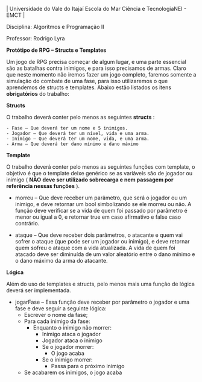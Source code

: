 | Universidade do Vale do Itajaí Escola do Mar Ciência e TecnologiaNEI - EMCT |

Disciplina: Algoritmos e Programação II

Professor: Rodrigo Lyra

**Protótipo de RPG – Structs e Templates**

Um jogo de RPG precisa começar de algum lugar, e uma parte essencial são as batalhas contra inimigos, e para isso precisamos de armas. Claro que neste momento não iremos fazer um jogo completo, faremos somente a simulação do combate de uma fase, para isso utilizaremos o que aprendemos de structs e templates. Abaixo estão listados os itens **obrigatórios** do trabalho:

**Structs**

O trabalho deverá conter pelo menos as seguintes **structs** :

    - Fase – Que deverá ter um nome e 5 inimigos.
    - Jogador – Que deverá ter um nível, vida e uma arma.
    - Inimigo – Que deverá ter um nome, vida, e uma arma.
    - Arma – Que deverá ter dano mínimo e dano máximo

**Template**

O trabalho deverá conter pelo menos as seguintes funções com template, o objetivo é que o template deixe genérico se as variáveis são de jogador ou inimigo ( **NÃO**  **deve ser utilizado sobrecarga e nem passagem por referência nessas funções** ).

- morreu – Que deve receber um parâmetro, que será o jogador ou um inimigo, e deve retornar um bool simbolizando se ele morreu ou não. A função deve verificar se a vida de quem foi passado por parâmetro é menor ou igual a 0, e retornar true em caso afirmativo e false caso contrário.

- ataque – Que deve receber dois parâmetros, o atacante e quem vai sofrer o ataque (que pode ser um jogador ou inimigo), e deve retornar quem sofreu o ataque com a vida atualizada. A vida de quem foi atacado deve ser diminuída de um valor aleatório entre o dano mínimo e o dano máximo da arma do atacante.

**Lógica**

Além do uso de templates e structs, pelo menos mais uma função de lógica deverá ser implementada.

- jogarFase – Essa função deve receber por parâmetro o jogador e uma fase e deve seguir a seguinte lógica:
  - Escrever o nome da fase;
  - Para cada inimigo da fase:
    - Enquanto o inimigo não morrer:
      - Inimigo ataca o jogador
      - Jogador ataca o inimigo
      - Se o jogador morrer:
        - O jogo acaba
      - Se o inimigo morrer:
        - Passa para o próximo inimigo
  - Se acabarem os inimigos, o jogo acaba
